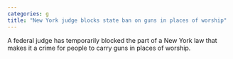 ```yaml
---
categories: g
title: "New York judge blocks state ban on guns in places of worship"
---
```

A federal judge has temporarily blocked the part of a New York law that makes it a crime for people to carry guns in places of worship.